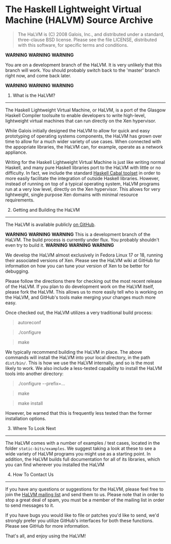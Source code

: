 The Haskell Lightweight Virtual Machine (HALVM) Source Archive
==============================================================

> The HaLVM is (C) 2008 Galois, Inc., and distributed under a standard,
> three-clause BSD license. Please see the file LICENSE, distributed with
> this software, for specific terms and conditions.

**WARNING**        **WARNING**          **WARNING**

You are on a development branch of the HaLVM. It is very unlikely that
this branch will work. You should probably switch back to the 'master'
branch right now, and come back later.

**WARNING**        **WARNING**          **WARNING**


1. What is the HaLVM?
---------------------

The Haskell Lightweight Virtual Machine, or HaLVM, is a port of the Glasgow
Haskell Compiler toolsuite to enable developers to write high-level, lightweight
virtual machines that can run directly on the Xen hypervisor.

While Galois initially designed the HaLVM to allow for quick and easy
prototyping of operating systems components, the HaLVM has grown over time to
allow for a much wider variety of use cases. When connected with the appopriate
libraries, the HaLVM can, for example, operate as a network appliance.

Writing for the Haskell Lightweight Virtual Machine is just like writing
normal Haskell, and many pure Haskell libraries port to the HaLVM with little
or no difficulty. In fact, we include the standard
[Haskell Cabal toolset](http://www.haskell.org/cabal/) in order to more easily
facilitate the integration of outside Haskell libraries. However, instead of
running on top of a typical operating system, HaLVM programs run at a very low
level, directly on the Xen hypervisor. This allows for very lightweight, single
purpose Xen domains with minimal resource requirements.

2. Getting and Building the HaLVM
---------------------------------

The HaLVM is available publicly [on GitHub](http://github.org/GaloisInc/HaLVM).

**WARNING**        **WARNING**          **WARNING**
This is a development branch of the HaLVM. The build process is currently
under flux. You probably shouldn't even try to build it.
**WARNING**        **WARNING**          **WARNING**

We develop the HaLVM almost exclusively in Fedora Linux 17 or 18, running their
associated versions of Xen. Please see the HaLVM wiki at GitHub for information
on how you can tune your version of Xen to be better for debugging.

Please follow the directions there for checking out the most recent release
of the HaLVM. If you plan to do development work on the HaLVM itself, please
fork the HaLVM. This allows us to more easily tell who is working on the HaLVM,
and GitHub's tools make merging your changes much more easy.

Once checked out, the HaLVM utilizes a very traditional build process:

> autoreconf

> ./configure

> make

We typically recommend building the HaLVM in place. The above commands will
install the HaLVM into your local directory, in the path `dist/bin/`. This
is how we use the HaLVM internally, and so is the most likely to work. We
also include a less-tested capability to install the HaLVM tools into another
directory:

> ./configure --prefix=...

> make

> make install

However, be warned that this is frequently less tested than the former
installation options.

3. Where To Look Next
---------------------

The HaLVM comes with a number of examples / test cases, located in the folder
`static-bits/examples`. We suggest taking a look at these to see a wide
variety of HaLVM programs you might use as a starting point. In addition,
the HaLVM builds full documentation for all of its libraries, which you can
find wherever you installed the HaLVM

4. How To Contact Us
--------------------

If you have any questions or suggestions for the HaLVM, please feel free to
join the [HaLVM mailing list](http://community.galois.com/mailman/listinfo/halvm-devel)
and send them to us. Please note that in order to stop a great deal of spam,
you must be a member of the mailing list in order to send messages to it.

If you have bugs you would like to file or patches you'd like to send, we'd
strongly prefer you utilize GitHub's interfaces for both these functions. Please
see GitHub for more information.

That's all, and enjoy using the HaLVM!
